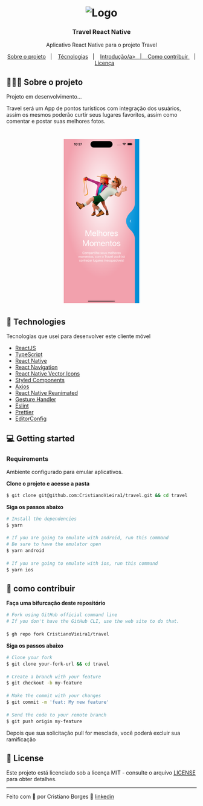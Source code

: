 <h1 align="center">
  <img alt="Logo" src="./src/assets/logo.svg" width="200px">
</h1>

<h3 align="center">
  Travel React Native
</h3>

<p align="center">Aplicativo React Native para o projeto Travel</p>

<p align="center">
  <a href="#%EF%B8%8F-about-the-project">Sobre o projeto</a>&nbsp;&nbsp;&nbsp;|&nbsp;&nbsp;&nbsp;
  <a href="#-technologies">Técnologias</a>&nbsp;&nbsp;&nbsp;|&nbsp;&nbsp;&nbsp;
  <a href="#-getting-started">Introdução/a>&nbsp;&nbsp;&nbsp;|&nbsp;&nbsp;&nbsp;
  <a href="#-how-to-contribute">Como contribuir </a>&nbsp;&nbsp;&nbsp;|&nbsp;&nbsp;&nbsp;
  <a href="#-license">Licença</a>
</p>

## 💇🏻‍♂️ Sobre o projeto

Projeto em desenvolvimento...

Travel será um App de pontos turísticos com integração dos usuários, assim os mesmos poderão curtir seus lugares favoritos, assim como comentar e postar suas melhores fotos.

<h1 align="center">
  <img alt="Logo" src="./src/assets/screen/screen.png" width="200px">
</h1>

## 🚀 Technologies

Tecnologias que usei para desenvolver este cliente móvel

- [ReactJS](https://reactjs.org/)
- [TypeScript](https://www.typescriptlang.org/)
- [React Native](https://reactnative.dev/)
- [React Navigation](https://reactnavigation.org/)
- [React Native Vector Icons](https://github.com/oblador/react-native-vector-icons)
- [Styled Components](https://styled-components.com/)
- [Axios](https://github.com/axios/axios)
- [React Native Reanimated](https://docs.swmansion.com/react-native-reanimated)
- [Gesture Handler](https://docs.swmansion.com/react-native-gesture-handler/docs/)
- [Eslint](https://eslint.org/)
- [Prettier](https://prettier.io/)
- [EditorConfig](https://editorconfig.org/)

## 💻 Getting started

### Requirements

Ambiente configurado para emular aplicativos.

**Clone o projeto e acesse a pasta**

```bash
$ git clone git@github.com:CristianoVieira1/travel.git && cd travel
```

**Siga os passos abaixo**

```bash
# Install the dependencies
$ yarn

# If you are going to emulate with android, run this command
# Be sure to have the emulator open
$ yarn android

# If you are going to emulate with ios, run this command
$ yarn ios
```

## 🤔 como contribuir

**Faça uma bifurcação deste repositório**

```bash
# Fork using GitHub official command line
# If you don't have the GitHub CLI, use the web site to do that.

$ gh repo fork CristianoVieira1/travel
```

**Siga os passos abaixo**

```bash
# Clone your fork
$ git clone your-fork-url && cd travel

# Create a branch with your feature
$ git checkout -b my-feature

# Make the commit with your changes
$ git commit -m 'feat: My new feature'

# Send the code to your remote branch
$ git push origin my-feature
```

Depois que sua solicitação pull for mesclada, você poderá excluir sua ramificação

## 📝 License

Este projeto está licenciado sob a licença MIT - consulte o arquivo [LICENSE](LICENSE) para obter detalhes.

---

Feito com 💜 por Cristiano Borges 👋 [linkedin](https://www.linkedin.com/in/cristianobv/)
